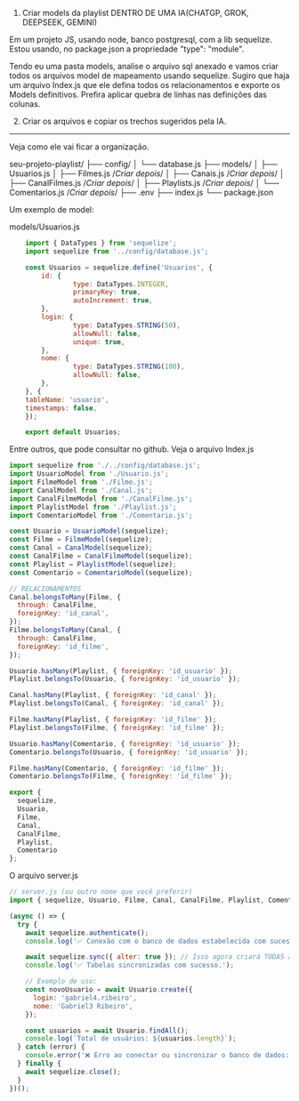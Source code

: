 1. Criar models da playlist DENTRO DE UMA IA(CHATGP, GROK, DEEPSEEK, GEMINI)

Em um projeto JS, usando node, banco postgresql, com a lib sequelize. Estou usando, no package.json a propriedade "type": "module".

Tendo eu uma pasta models, analise o arquivo sql anexado e vamos criar todos os arquivos model de mapeamento usando sequelize. Sugiro que haja um arquivo Index.js que ele defina todos os relacionamentos e exporte os Models definitivos. Prefira aplicar quebra de linhas nas definições das colunas.

2. Criar os arquivos e copiar os trechos sugeridos pela IA.




---------

Veja como ele vai ficar a organização.

seu-projeto-playlist/
├── config/
│   └── database.js
├── models/
│   ├── Usuarios.js
│   ├── Filmes.js  /*Criar depois*/
│   ├── Canais.js /*Criar depois*/
│   ├── CanalFilmes.js /*Criar depois*/
│   ├── Playlists.js /*Criar depois*/
│   └── Comentarios.js /*Criar depois*/
├── .env
├── index.js
└── package.json


Um exemplo de model:

models/Usuarios.js

```js
	import { DataTypes } from 'sequelize';
	import sequelize from '../config/database.js';

	const Usuarios = sequelize.define('Usuarios', {
  		id: {
    			type: DataTypes.INTEGER,
    			primaryKey: true,
    			autoIncrement: true,
  		},
  		login: {
    			type: DataTypes.STRING(50),
    			allowNull: false,
    			unique: true,
  		},
  		nome: {
    			type: DataTypes.STRING(100),
    			allowNull: false,
  		},
	}, {
  	tableName: 'usuario',
  	timestamps: false,
	});

	export default Usuarios;
```


Entre outros, que pode consultar no github.
Veja o arquivo Index.js

```js index.js
import sequelize from './../config/database.js';
import UsuarioModel from './Usuario.js';
import FilmeModel from './Filme.js';
import CanalModel from './Canal.js';
import CanalFilmeModel from './CanalFilme.js';
import PlaylistModel from './Playlist.js';
import ComentarioModel from './Comentario.js';

const Usuario = UsuarioModel(sequelize);
const Filme = FilmeModel(sequelize);
const Canal = CanalModel(sequelize);
const CanalFilme = CanalFilmeModel(sequelize);
const Playlist = PlaylistModel(sequelize);
const Comentario = ComentarioModel(sequelize);

// RELACIONAMENTOS
Canal.belongsToMany(Filme, {
  through: CanalFilme,
  foreignKey: 'id_canal',
});
Filme.belongsToMany(Canal, {
  through: CanalFilme,
  foreignKey: 'id_filme',
});

Usuario.hasMany(Playlist, { foreignKey: 'id_usuario' });
Playlist.belongsTo(Usuario, { foreignKey: 'id_usuario' });

Canal.hasMany(Playlist, { foreignKey: 'id_canal' });
Playlist.belongsTo(Canal, { foreignKey: 'id_canal' });

Filme.hasMany(Playlist, { foreignKey: 'id_filme' });
Playlist.belongsTo(Filme, { foreignKey: 'id_filme' });

Usuario.hasMany(Comentario, { foreignKey: 'id_usuario' });
Comentario.belongsTo(Usuario, { foreignKey: 'id_usuario' });

Filme.hasMany(Comentario, { foreignKey: 'id_filme' });
Comentario.belongsTo(Filme, { foreignKey: 'id_filme' });

export {
  sequelize,
  Usuario,
  Filme,
  Canal,
  CanalFilme,
  Playlist,
  Comentario
};
```


O arquivo server.js

```js
// server.js (ou outro nome que você preferir)
import { sequelize, Usuario, Filme, Canal, CanalFilme, Playlist, Comentario } from './models/Index.js';

(async () => {
  try {
    await sequelize.authenticate();
    console.log('✅ Conexão com o banco de dados estabelecida com sucesso.');

    await sequelize.sync({ alter: true }); // Isso agora criará TODAS as tabelas com base em todos os modelos importados e relacionados
    console.log('✅ Tabelas sincronizadas com sucesso.');

    // Exemplo de uso:
    const novoUsuario = await Usuario.create({
      login: 'gabriel4.ribeiro',
      nome: 'Gabriel3 Ribeiro',
    });

    const usuarios = await Usuario.findAll();
    console.log(`Total de usuários: ${usuarios.length}`);
  } catch (error) {
    console.error('❌ Erro ao conectar ou sincronizar o banco de dados:', error);
  } finally {
    await sequelize.close();
  }
})();

```